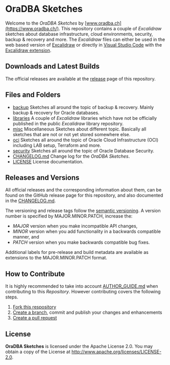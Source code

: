 # OraDBA Sketches

<!-- markdownlint-disable MD013 -->

Welcome to the *OraDBA Sketches* by [www.oradba.ch](https://www.oradba.ch/).
This repository contains a couple of *Excalidraw* sketches about database infrastructure,
cloud environments, security, backup & recovery and more. The *Excalidraw* files
can either be used in the web based version of [Excalidraw](https://excalidraw.com/)
or directly in [Visual Studio Code](https://code.visualstudio.com/) with the
[Excalidraw extension](https://marketplace.visualstudio.com/items?itemName=pomdtr.excalidraw-editor).

## Downloads and Latest Builds

The official releases are available at the [release](https://github.com/oehrlis/sketches/releases)
page of this repository.

## Files and Folders

- [backup](./backup/README.md) Sketches all around the topic of backup & recovery. Mainly backup & recovery for Oracle databases.
- [libraries](./libraries/README.md) A couple of *Excalidraw* libraries which have not be officially published in the public *Excalidraw* library repository.
- [misc](./misc/README.md) Miscellaneous Sketches about different topic. Basically all sketches that are not or not yet stored somewhere else.
- [oci](./oci/README.md) Sketches all around the topic of Oracle Cloud Infrastructure (OCI) including LAB setup, Terraform and more.
- [security](./security/README.md) Sketches all around the topic of Oracle Database Security.
- [CHANGELOG.md](./CHANGELOG.md) Change log for the *OraDBA Sketches*.
- [LICENSE](./LICENSE) License documentation.

## Releases and Versions

All official releases and the corresponding information about them, can be found
on the GitHub release page for this repository, and also documented in the
[CHANGELOG.md](./CHANGELOG.md).

The versioning and release tags follow the [semantic versioning](https://semver.org/).
A version number is specified by MAJOR.MINOR.PATCH, increase the:

- *MAJOR* version when you make incompatible API changes,
- *MINOR* version when you add functionality in a backwards compatible manner, and
- *PATCH* version when you make backwards compatible bug fixes.

Additional labels for pre-release and build metadata are available as extensions
to the MAJOR.MINOR.PATCH format.

## How to Contribute

It is highly recommended to take into account [AUTHOR_GUIDE.md](./AUTHOR_GUIDE.md)
when contributing to this *Repository*. However contributing covers the following steps.

1. [Fork this respository](https://github.com/oehrlis/sketches/fork)
2. [Create a branch](https://help.github.com/articles/creating-and-deleting-branches-within-your-repository/), commit and publish your changes and enhancements
3. [Create a pull request](https://help.github.com/articles/creating-a-pull-request/)

## License

**OraDBA Sketches** is licensed under the Apache License 2.0. You may obtain a
copy of the License at <http://www.apache.org/licenses/LICENSE-2.0>.
